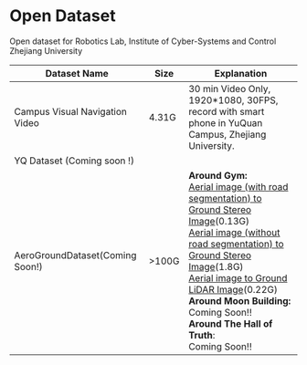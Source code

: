 # Open Dataset
Open dataset for Robotics Lab, Institute of Cyber-Systems and Control Zhejiang University



| Dataset Name                    | Size  | Explanation                                                  |
| ------------------------------- | ----- | ------------------------------------------------------------ |
| Campus Visual Navigation Video  | 4.31G | 30 min Video Only, 1920*1080, 30FPS, record with smart phone in YuQuan Campus, Zhejiang University. |
| YQ Dataset (Coming soon !)      |       |                                                              |
| AeroGroundDataset(Coming Soon!) | >100G | **Around Gym:**<br />[Aerial image (with road segmentation) to Ground Stereo Image](https://v2.fangcloud.com/share/460f7c54eebb3f6cdaa567bc5a)(0.13G)<br />[Aerial image (without road segmentation) to Ground Stereo Image](https://v2.fangcloud.com/share/083dc24a4070a2b1f6bdf665a7)(1.8G)<br />[Aerial image to Ground LiDAR Image](https://v2.fangcloud.com/share/c89d241daa7b1f4159551aa8fd)(0.22G)<br />**Around Moon Building:**<br />Coming Soon!!<br />**Around The Hall of Truth**:<br />Coming Soon!! |

